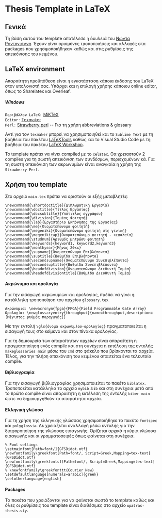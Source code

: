 # Thesis Template in LaTeX

## Γενικά

Τη βάση αυτού του template αποτέλεσε η δουλειά του [Νώντα Ροντογιάννη](https://github.com/eparon/ece-upatras-thesis-template). Έχουν γίνει ορισμένες τροποποιήσεις και αλλαγές στα packages που χρησιμοποιήθηκαν καθώς και στις ρυθμίσεις της απεικόνισης του κειμένου.

## LaTeX environment

Απαραίτητη προϋπόθεση είναι η εγκατάσταση κάποια έκδοσης του LaTeX στον υπολογιστή σας. Υπάρχει και η επιλογή χρήσης κάποιου online editor, όπως το Sharelatex και Overleaf.


##### Windows


`Περιβάλλον LaTeX:` [MiKTeX](https://miktex.org/download)  
`Editor:` [Texmaker](http://www.xm1math.net/texmaker/)  
`Perl:` [Strawberry perl]( http://strawberryperl.com/) -- Για τη χρήση abbreviations & glossary

Αντί για τον `texmaker` μπορεί να χρησιμοποιηθεί και το `Sublime Text` με τη βοήθεια του πακέτου [LaTeXTools](https://github.com/SublimeText/LaTeXTools) καθώς και το Visual Studio Code με τη βοήθεια του πακέτου [LaTeX Workshop](https://marketplace.visualstudio.com/items?itemName=James-Yu.latex-workshop).

Το template πρέπει να γίνει compiled με το `xelatex`. Θα χρειαστούν 2 compiles για τη σωστή απεικόνιση των συνδέσμων, περιεχομένων κά. Για τη σωστή απεικόνιση των ακρωνυμίων είναι αναγκαία η χρήση της `Strawberry Perl`.

## Χρήση του template

Στο αρχείο `main.tex` πρέπει να οριστούν οι εξής μεταβλητές:

```
\newcommand{\shortdoctitle}{Διπλωματική Εργασία}
\newcommand{\doctitle}{Τίτλος Εργασίας}
\newcommand{\docsubtitle}{Υπότιτλος εγγράφου}
\newcommand{\division}{Τομέας Φοιτητή}
\newcommand{\lab}{Εργαστήριο Εκπόνησης της Εργασίας}
\newcommand{\me}{Ονοματεπώνυμο φοιτητή}
\newcommand{\megeniki}{Ονοματεπώνυμο φοιτητή στη γενική}
\newcommand{\megenikicap}{Ονοματεπώνυμο φοιτητή - κεφαλαία}
\newcommand{\studnum}{Αριθμός μητρώου φοιτητή}
\newcommand{\keywords}{keyword1, keyword2,keyword3}
\newcommand{\monthyear}{Μήνας 20xx}
\newcommand{\supname}{Ονοματεπώνυμο Επιβλέποντα}
\newcommand{\suptitle}{Βαθμίδα Επιβλέποντα}
\newcommand{\secondsupname}{Ονοματεπώνυμο Συνεπιβλέποντα}
\newcommand{\secondsuptitle}{Βαθμίδα Συνεπιβλέποντα}
\newcommand{\headofdivision}{Ονοματεπώνυμο Διεθυντή Τομέα}
\newcommand{\headofdivisiontitle}{Βαθμίδα Διευθυντή Τομέα}
```

#### Ακρώνυμια και ορολογία

Για την εισαγωγή ακρωνυμίων και ορολογίας, πρέπει να γίνει η κατάλληλη τροποποίηση του αρχείου `glossary.tex`.

```
Ακρώνυμια: \newacronym{fpga}{FPGA}{Field Programmable Gate Array}
Ορολογία: \newglossaryentry{throughput}{name=throughput,description={Μέγιστος ρυθμός παραγωγής}}
```

Με την εντολή `\gls{όνομα ακρωνυμίου-ορολογίας}` πραγματοποιείται η εισαγωγή τους στο κείμενο και στον πίνακα ορολογίας.

Για τη δημιουργία των απαραίτητων αρχείων είναι απαραίτητη η πραγματοποίηση ενός compile και στη συνέχεια η εκτέλεση της εντολής `makeglossaries main` μέσω του `cmd` στο φάκελο που βρίσκονται τα αρχεία. Τέλος, για την πλήρη απεικόνιση του κειμένου απαιτείται ένα τελευταίο compile.

#### Βιβλιογραφία

Για την εισαγωγή βιβλιογραφίας χρησιμοποιείται το πακέτο `biblatex`. Τροποποείται κατάλληλα το αρχείο `mybib.bib` και στη συνέχεια μετά από το πρώτο compile είναι απαραίτητη η εκτέλεση της εντολής `biber main` ώστε να δημιουργηθούν τα απαραίτητα αρχεία.

#### Ελληνική γλώσσα

Για τη χρήση της ελληνικής γλώσσας χρησιμοποιήθηκε το πακέτο `fontspec` και `polyglossia`. Δε χρειάζεται εναλλαγή μέσω εντολής για την διαφοροποίηση της γλώσσας εισαγωγής. Ορίζεται αρχικά η κύρια γλώσσα εισαγωγής και οι γραμματοσειρές όπως φαίνεται στη συνέχεια.

```
% Font settings
\setmainfont[Path=font/]{GFSDidot.otf}
\newfontfamily\greekfont[Path=font/, Script=Greek,Mapping=tex-text]{GFSDidot.otf}
\newfontfamily\greekfontsf[Path=font/, Script=Greek,Mapping=tex-text]{GFSDidot.otf}
% \newfontfamily\greekfonttt{Courier New}
\setdefaultlanguage[numerals=arabic]{greek}
\setotherlanguage{english}
```

#### Packages

Τα πακέτα που χρειάζονται για να φαίνεται σωστά το template καθώς και όλες οι ρυθμίσεις του template είναι διαθέσιμες στο αρχείο `upatras-thesis.sty`.
